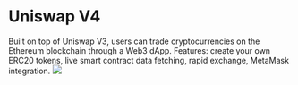 # Uniswap V4
Built on top of Uniswap V3, users can trade cryptocurrencies on the Ethereum blockchain through a Web3 dApp.
Features: create your own ERC20 tokens, live smart contract data fetching, rapid exchange, MetaMask integration.
<img src="packages\react-app\src\assets\uniswap_v4_img1.png">
